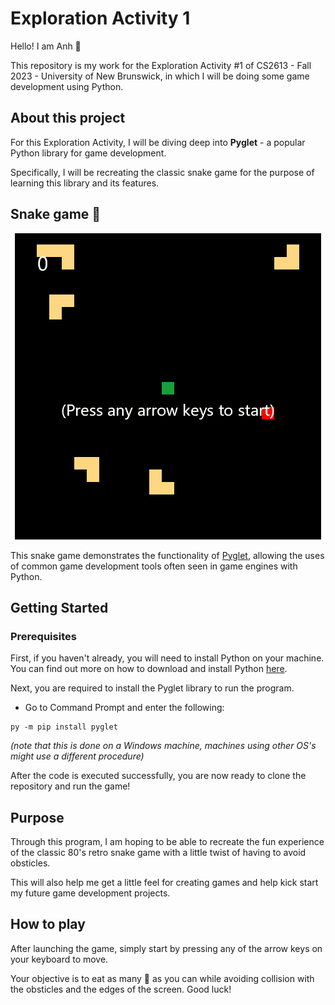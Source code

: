 # Exploration Activity 1

Hello! I am Anh 👋

This repository is my work for the Exploration Activity #1 of CS2613 - Fall 2023 - University of New Brunswick, in which I will be doing some game development using Python.

## About this project

For this Exploration Activity, I will be diving deep into **Pyglet** - a popular Python library for game development. 

Specifically, I will be recreating the classic snake game for the purpose of learning this library and its features.

## Snake game 🐍
<p align="center">
  <img src="https://github.com/CS2613-FA23/explorationactivity1-anh-tran2106/blob/main/gif/snake_gif.gif" alt="animated" />
</p>

This snake game demonstrates the functionality of [Pyglet](https://pyglet.org/), allowing the uses of common game development tools often seen in game engines with Python.

## Getting Started

### Prerequisites

First, if you haven't already, you will need to install Python on your machine. You can find out more on how to download and install Python [here](https://www.python.org/downloads/).

Next, you are required to install the Pyglet library to run the program.

- Go to Command Prompt and enter the following:
```
py -m pip install pyglet
```
*(note that this is done on a Windows machine, machines using other OS's might use a different procedure)*

After the code is executed successfully, you are now ready to clone the repository and run the game!

## Purpose

Through this program, I am hoping to be able to recreate the fun experience of the classic 80's retro snake game with a little twist of having to avoid obsticles.

This will also help me get a little feel for creating games and help kick start my future game development projects.

## How to play

After launching the game, simply start by pressing any of the arrow keys on your keyboard to move.

Your objective is to eat as many 🍎 as you can while avoiding collision with the obsticles and the edges of the screen. Good luck!
